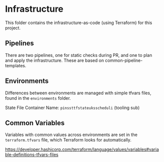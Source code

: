 # Infrastructure

This folder contains the infrastructure-as-code (using Terraform) for this project.

## Pipelines

There are two pipelines, one for static checks during PR, and one to plan and apply the infrastructure. These are based on common-pipeline-templates.

## Environments

Differences between environments are managed with simple tfvars files, found in the `environments` folder.

State File Container Name: `pinssttfstateuksscheduli` (tooling sub)

## Common Variables

Variables with common values across environments are set in the `terraform.tfvars` file, which Terraform looks for automatically.

<https://developer.hashicorp.com/terraform/language/values/variables#variable-definitions-tfvars-files>
